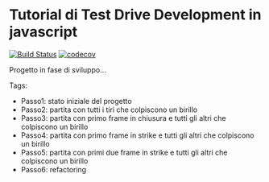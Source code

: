 # Tutorial di Test Drive Development in javascript #
[![Build Status](https://travis-ci.org/gianlucaciarcelluti/tdd-js-tutorial-bowling.svg?branch=master)](https://travis-ci.org/gianlucaciarcelluti/tdd-js-tutorial-bowling)
[![codecov](https://codecov.io/gh/gianlucaciarcelluti/tdd-js-tutorial-bowling/branch/master/graph/badge.svg)](https://codecov.io/gh/gianlucaciarcelluti/tdd-js-tutorial-bowling)


Progetto in fase di sviluppo...

Tags:

- Passo1: stato iniziale del progetto
- Passo2: partita con tutti i tiri che colpiscono un birillo
- Passo3: partita con primo frame in chiusura e tutti gli altri che colpiscono un birillo
- Passo4: partita con primo frame in strike e tutti gli altri che colpiscono un birillo
- Passo5: partita con primi due frame in strike e tutti gli altri che colpiscono un birillo
- Passo6: refactoring

